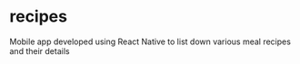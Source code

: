 # recipes

Mobile app developed using React Native to list down various  meal recipes and their details
